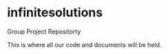 infinitesolutions
=================

Group Project Repositorty

This is where all our code and documents will be held.
